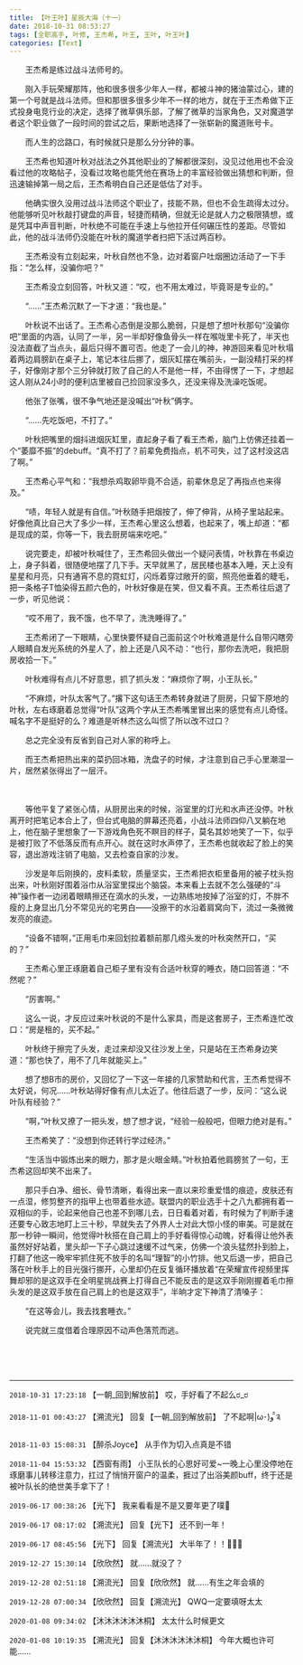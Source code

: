 ```yaml
---
title: 【叶王叶】星辰大海（十一）
date: 2018-10-31 08:53:27
tags: [全职高手, 叶修, 王杰希, 叶王, 王叶, 叶王叶]
categories: [Text]
---
```


<p>　　王杰希是练过战斗法师号的。</p> 
<p>　　刚入手玩荣耀那阵，他和很多很多少年人一样，都被斗神的猪油蒙过心，建的第一个号就是战斗法师。但和那很多很多少年不一样的地方，就在于王杰希做下正式投身电竞行业的决定，选择了微草俱乐部，了解了微草的当家角色，又对魔道学者这个职业做了一段时间的尝试之后，果断地选择了一张崭新的魔道账号卡。</p> 
<p>　　而人生的岔路口，有时候就只是那么分分钟的事。</p> 
<p>　　王杰希也知道叶秋对战法之外其他职业的了解都很深刻，没见过他用也不会没看过他的攻略帖子，没看过攻略也能凭他在赛场上的丰富经验做出猜想和判断，但迅速输掉第一局之后，王杰希明白自己还是低估了对手。</p> 
<p>　　他确实很久没用过战斗法师这个职业了，技能不熟，但也不会生疏得太过分。他能够听见叶秋敲打键盘的声音，轻捷而精确，但就无论是就人力之极限猜想，或是凭耳中声音判断，叶秋绝不可能在手速上与他拉开任何碾压性的差距。尽管如此，他的战斗法师仍没能在叶秋的魔道学者扫把下活过两百秒。</p> 
<p>　　王杰希没有立刻起来，叶秋自然也不急，边对着窗户吐烟圈边活动了一下手指：“怎么样，没骗你吧？”</p> 
<p>　　王杰希没立刻回答，叶秋又道：“哎，也不用太难过，毕竟哥是专业的。”</p> 
<p>　　“……”王杰希沉默了一下才道：“我也是。”</p> 
<p>　　叶秋说不出话了。王杰希心态倒是没那么脆弱，只是想了想叶秋那句“没骗你吧”里面的内涵，认同了一半，另一半却好像鱼骨头一样在喉咙里卡死了，半天也没法直截了当点头，最后只得不置可否。他走了一会儿的神，神游回来看见叶秋塌着两边肩膀趴在桌子上，笔记本往后挪了，烟灰缸摆在嘴前头，一副没精打采的样子，好像刚才那个三分钟就打败了自己的人不是他一样，不由得愣了一下，才想起这人刚从24小时的便利店里被自己捡回家没多久，还没来得及洗澡吃饭呢。</p> 
<p>　　他张了张嘴，很不争气地还是没喊出“叶秋”俩字。</p> 
<p>　　“……先吃饭吧，不打了。”</p> 
<p>　　叶秋把嘴里的烟抖进烟灰缸里，直起身子看了看王杰希，脑门上仿佛还挂着一个“萎靡不振”的debuff。“真不打了？前辈免费指点，机不可失，过了这村没这店了啊。”</p> 
<p>　　王杰希心平气和：“我想杀鸡取卵毕竟不合适，前辈休息足了再指点也来得及。”</p> 
<p>　　“啧，年轻人就是有自信。”叶秋随手把烟按了，伸了伸背，从椅子里站起来。好像他真比自己大了多少一样，王杰希心里这么想着，也起来了，嘴上却道：“都是现成的菜，你等一下，我去厨房端来吃吧。”</p> 
<p>　　说完要走，却被叶秋喊住了，王杰希回头做出一个疑问表情，叶秋靠在书桌边上，身子斜着，很随便地摆了几下手。天早就黑了，居民楼也基本入睡，天上没有星星和月亮，只有通宵不息的霓虹灯，闪烁着穿过敞开的窗，照亮他垂着的睫毛，把一条格子T恤染得五颜六色的，叶秋好像是在笑，但又看不真。王杰希往后退了一步，听见他说：</p> 
<p>　　“哎不用了，我不饿，也不早了，洗洗睡得了。”</p> 
<p>　　王杰希闭了一下眼睛，心里快要怀疑自己面前这个叶秋难道是什么自带闪瞎旁人眼睛自发光系统的外星人了，脸上还是八风不动：“也行，那你去洗吧，我把厨房收拾一下。”</p> 
<p>　　叶秋难得有点儿不好意思，抓了抓头发：“麻烦你了啊，小王队长。”</p> 
<p>　　“不麻烦，叶队太客气了。”撂下这句话王杰希转身就进了厨房，只留下原地的叶秋，左右琢磨着总觉得“叶队”这两个字从王杰希嘴里冒出来的感觉有点儿奇怪。喊名字不是挺好的么？难道是听林杰这么叫惯了所以改不过口？</p> 
<p>　　总之完全没有反省到自己对人家的称呼上。</p> 
<p>　　而王杰希把热出来的菜扔回冰箱，洗盘子的时候，才注意到自己手心里潮湿一片，居然紧张得出了一层汗。</p> 
<p>　　</p> 
<p>　　等他平复了紧张心情，从厨房出来的时候，浴室里的灯光和水声还没停。叶秋离开时把笔记本合上了，但台式电脑的屏幕还亮着，小战斗法师四仰八叉躺在地上，他在脑子里想象了一下游戏角色死不瞑目的样子，莫名其妙地笑了一下，似乎是被打败了不低落反而有点开心。就在这时水声停了，王杰希也就收起了脸上的笑容，退出游戏注销了电脑，又去检查自家的沙发。</p> 
<p>　　沙发是年后刚换的，皮料柔软，质量坚实，王杰希把衣柜里备用的被子枕头抱出来，叶秋刚好围着浴巾从浴室里探出个脑袋。本来看上去就不怎么强硬的“斗神”操作者一边闭着眼睛擦还在滴水的头发，一边熟练地按掉了浴室的灯，不胖不瘦的上身显出几分不常见光的宅男白——没擦干的水沿着肩窝向下，流过一条微微发亮的痕迹。</p> 
<p>　　“设备不错啊，”正用毛巾来回划拉着额前那几绺头发的叶秋突然开口，“买的？”</p> 
<p>　　王杰希心里正琢磨着自己柜子里有没有合适叶秋穿的睡衣，随口回答道：“不然呢？”</p> 
<p>　　“厉害啊。”</p> 
<p>　　这么一说，才反应过来叶秋说的不是什么家具，而是这套房子，王杰希连忙改口：“房是租的，买不起。”</p> 
<p>　　叶秋终于擦完了头发，走过来却没又往沙发上坐，只是站在王杰希身边笑道：“那也快了，用不了几年就能买上。”</p> 
<p>　　想了想B市的房价，又回忆了一下这一年接的几家赞助和代言，王杰希觉得不太好说，何况……叶秋站得好像有点儿太近了。他往后退了一步，反问：“这么说叶队有经验？”</p> 
<p>　　“啊，”叶秋又撩了一把头发，想了想才说，“经验一般般吧，但眼力绝对是有。”</p> 
<p>　　王杰希笑了：“没想到你还转行学过经济。”</p> 
<p>　　“生活当中锻炼出来的眼力，那才是火眼金睛。”叶秋拍着他肩膀贫了一句，王杰希这回却笑不出来了。</p> 
<p>　　那只手白净、细长、骨节清晰，看得出来一直以来珍重爱惜的痕迹，皮肤还有一点湿，修剪整齐的指甲上也带着些水迹。联盟内的职业选手十之八九都拥有着一双相似的手，论起来他自己也差不到哪儿去，日日看着对着，有时候为了判断手速还要专心致志地盯上三十秒，早就失去了外界人士对此大惊小怪的审美。可是就在那一秒钟一瞬间，他觉得叶秋搭在自己肩上的手好看得惊心动魄，好看得让他外表虽然好好站着，里头却一下子心跳过速缓不过气来，仿佛一个浪头猛然扑到脸上，打翻了他这一晚牢牢抓住死不放手的名叫“理智”的小竹排。他又后退一步，把自己落在叶秋手上的目光强行挪开，心里却仍在反复循环播放着“在荣耀宣传视频里挥舞却邪的是这双手在全明星挑战赛上打得自己不能反击的是这双手刚刚握着毛巾擦头发的是这双手放在自己肩上的也是这双手”，半晌才定下神清了清嗓子：</p> 
<p>　　“在这等会儿，我去找套睡衣。”</p> 
<p>　　说完就三度借着合理原因不动声色落荒而逃。</p> 
<p>　　</p> 
<p>&nbsp;</p>

<!-- more -->

---

`2018-10-31 17:23:18` 【一朝\_回到解放前】 哎，手好看了不起么ರ\_ರ

`2018-11-01 00:43:27` 【溯流光】 回复【一朝\_回到解放前】 了不起啊|ω･)و ̑̑༉

`2018-11-03 15:08:31` 【醉杀Joyce】 从手作为切入点真是不错

`2018-11-04 15:53:32` 【西窗有雨】 小王队长的心思好可爱~一晚上心里没停地在琢磨事儿转移注意力，扛过了悄悄开窗户的温柔，捱过了出浴美颜buff，终于还是被叶队长的绝世美手拿下了！

`2019-06-17 00:38:26` 【光下】 我来看看是不是又要年更了噗🐒

`2019-06-17 08:17:02` 【溯流光】 回复【光下】 还不到一年！

`2019-06-17 08:45:56` 【光下】 回复【溯流光】 大半年了！！🙈🙈🙈

`2019-12-27 15:30:14` 【欣欣然】 就……就没了？

`2019-12-28 02:51:18` 【溯流光】 回复【欣欣然】 就……有生之年会填的

`2019-12-28 07:00:34` 【欣欣然】 回复【溯流光】 QWQ一定要填呀太太

`2020-01-08 09:34:02` 【沐沐沐沐沐沐桐】 太太什么时候更文

`2020-01-08 10:19:35` 【溯流光】 回复【沐沐沐沐沐沐桐】 今年大概也许可能……
